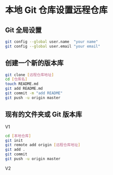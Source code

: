 # 本地 Git 仓库设置远程仓库

## Git 全局设置

```sh
git config --global user.name  "your name"
git config --global user.email "your email"
```

## 创建一个新的版本库

```sh
git clone [远程仓库地址]
cd [仓库名]
touch README.md
git add README.md
git commit -m "add README"
git push -u origin master
```

## 现有的文件夹或 Git 版本库

V1

```sh
cd [本地仓库]
git init
git remote add origin [远程仓库地址]
git add .
git commit
git push -u origin master
```

V2

<!-- todo: 详见GitHub创建空仓库后的命令提示 -->